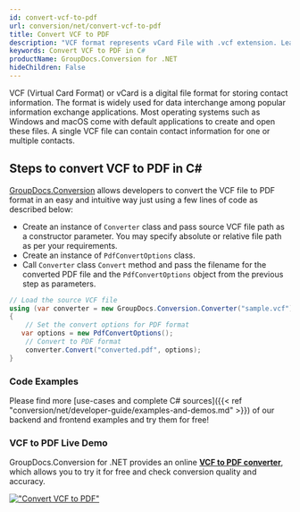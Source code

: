 ```yaml
---
id: convert-vcf-to-pdf
url: conversion/net/convert-vcf-to-pdf
title: Convert VCF to PDF
description: "VCF format represents vCard File with .vcf extension. Learn how to convert VCF to PDF file programmatically in C# language using GroupDocs.Conversion for .NET library."
keywords: Convert VCF to PDF in C#
productName: GroupDocs.Conversion for .NET
hideChildren: False
---
```


VCF (Virtual Card Format) or vCard is a digital file format for storing contact information. The format is widely used for data interchange among popular information exchange applications. Most operating systems such as Windows and macOS come with default applications to create and open these files. A single VCF file can contain contact information for one or multiple contacts.

## Steps to convert VCF to PDF in C#

[GroupDocs.Conversion](https://products.groupdocs.com/conversion/net) allows developers to convert the VCF file to PDF format in an easy and intuitive way just using a few lines of code as described below:

* Create an instance of `Converter` class and pass source VCF file path as a constructor parameter. You may specify absolute or relative file path as per your requirements. 
* Create an instance of `PdfConvertOptions` class.
* Call `Converter` class `Convert` method and pass the filename for the converted PDF file and the `PdfConvertOptions` object from the previous step as parameters.

```csharp
// Load the source VCF file
using (var converter = new GroupDocs.Conversion.Converter("sample.vcf"))
{
    // Set the convert options for PDF format
   var options = new PdfConvertOptions();
    // Convert to PDF format
    converter.Convert("converted.pdf", options);
}
```

### Code Examples

Please find more [use-cases and complete C# sources]({{< ref "conversion/net/developer-guide/examples-and-demos.md" >}}) of our backend and frontend examples and try them for free!

### VCF to PDF Live Demo

GroupDocs.Conversion for .NET provides an online [**VCF to PDF converter**](https://products.groupdocs.app/conversion/vcf-to-pdf), which allows you to try it for free and check conversion quality and accuracy.

[!["Convert VCF to PDF"](conversion/net/images/convert-to-pdf/convert-vcf-to-pdf.png)](https://products.groupdocs.app/conversion/vcf-to-pdf)